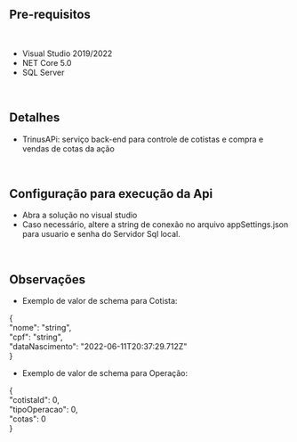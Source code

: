 ## Pre-requisitos

<br>

- Visual Studio 2019/2022
- NET Core 5.0
- SQL Server

<br>

## Detalhes

- TrinusAPi: serviço back-end para controle de cotistas e compra e
vendas de cotas da ação

<br>

## Configuração para execução da Api

- Abra a solução no visual studio
- Caso necessário, altere a string de conexão no arquivo appSettings.json para  usuario e senha do Servidor Sql local.

<br>

## Observações

- Exemplo de valor de schema para Cotista:

{<br>
  "nome": "string",<br>
  "cpf": "string",<br>
  "dataNascimento": "2022-06-11T20:37:29.712Z"<br>
}
- Exemplo de valor de schema para Operação:

{<br>
  "cotistaId": 0,<br>
  "tipoOperacao": 0,<br>
  "cotas": 0<br>
}
